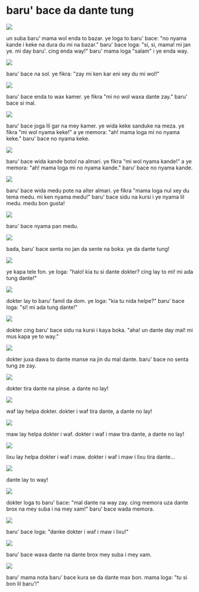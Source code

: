 baru' bace da dante tung
=======================

![](http://www.pandunia.info/pandunia/barudant/baru_01.png)

un suba baru' mama wol enda to bazar. ye loga to baru' bace: "no nyama kande i keke na dura du mi na bazar." baru' bace loga: "si, si, mama! mi jan ye. mi day baru'. cing enda way!" baru' mama loga "salam" i ye enda way.

![](http://www.pandunia.info/pandunia/barudant/baru_02.png)

baru' bace na sol. ye fikra: "zay mi ken kar eni xey du mi wol!"

![](http://www.pandunia.info/pandunia/barudant/baru_03.png)

baru' bace enda to wax kamer. ye fikra "mi no wol waxa dante zay." baru' bace si mal.

![](http://www.pandunia.info/pandunia/barudant/baru_04.png)

baru' bace joga lil gar na mey kamer. ye wida keke sanduke na meza. ye fikra "mi wol nyama keke!" a ye memora: "ah! mama loga mi no nyama keke." baru' bace no nyama keke.

![](http://www.pandunia.info/pandunia/barudant/baru_05.png)

baru' bace wida kande botol na almari. ye fikra "mi wol nyama kande!" a ye memora: "ah! mama loga mi no nyama kande." baru' bace no nyama kande.

![](http://www.pandunia.info/pandunia/barudant/baru_06.png)

baru' bace wida medu pote na alter almari. ye fikra "mama loga nul xey du tema medu. mi ken nyama medu!" baru' bace sidu na kursi i ye nyama lil medu. medu bon gusta!

![](http://www.pandunia.info/pandunia/barudant/baru_07.png)

baru' bace nyama pan medu.

![](http://www.pandunia.info/pandunia/barudant/baru_08.png)

bada, baru' bace senta no jan da sente na boka. ye da dante tung!

![](http://www.pandunia.info/pandunia/barudant/baru_09.png)

ye kapa tele fon. ye loga: "halo! kia tu si dante dokter? cing lay to mi! mi ada tung dante!"

![](http://www.pandunia.info/pandunia/barudant/baru_10.png)

dokter lay to baru' famil da dom. ye loga: "kia tu nida helpe?" baru' bace loga: "si! mi ada tung dante!"

![](http://www.pandunia.info/pandunia/barudant/baru_11.png)

dokter cing baru' bace sidu na kursi i kaya boka. "aha! un dante day mal! mi mus kapa ye to way."

![](http://www.pandunia.info/pandunia/barudant/baru_12.png)

dokter juxa dawa to dante manse na jin du mal dante. baru' bace no senta tung ze zay.

![](http://www.pandunia.info/pandunia/barudant/baru_13.png)

dokter tira dante na pinse. a dante no lay!

![](http://www.pandunia.info/pandunia/barudant/baru_14.png)

waf lay helpa dokter. dokter i waf tira dante, a dante no lay!

![](http://www.pandunia.info/pandunia/barudant/baru_15.png)

maw lay helpa dokter i waf. dokter i waf i maw tira dante, a dante no lay!

![](http://www.pandunia.info/pandunia/barudant/baru_16.png)

lixu lay helpa dokter i waf i maw. dokter i waf i maw i lixu tira dante...

![](http://www.pandunia.info/pandunia/barudant/baru_17.png)

dante lay to way!

![](http://www.pandunia.info/pandunia/barudant/baru_18.png)

dokter loga to baru' bace: "mal dante na way zay. cing memora uza dante brox na mey suba i na mey xam!" baru' bace wada memora.

![](http://www.pandunia.info/pandunia/barudant/baru_19.png)

baru' bace loga: "danke dokter i waf i maw i lixu!"

![](http://www.pandunia.info/pandunia/barudant/baru_20.png)

baru' bace waxa dante na dante brox mey suba i mey xam.

![](http://www.pandunia.info/pandunia/barudant/baru_21.png)

baru' mama nota baru' bace kura se da dante max bon. mama loga: "tu si bon lil baru'!"

